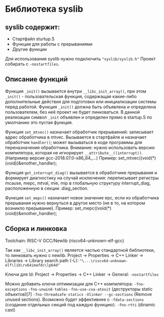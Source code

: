 # Библиотека syslib

## syslib содержит:
* Стартфайл sturtup.S
* Функции для работы с прерываниями
* Другие функции

Для использования syslib нужно подключить `"syslib/syslib.h"`
Проект собирать с `-nostartfiles`.

## Описание функций

Функция `_init()` вызывается внутри `__libc_init_array()`, при этом `_init()` - пользовательская функция, содержащая какие-либо дополнительные действия для подготовки или инициализации системы перед работой. Функция `_init()` должна быть объявлена и определена пользователем, без неё проект не будет линковаться. В данной реализации символ `_init` объявлен и определен прямо в startup.S по умолчанию это пустая функция.

Функция `set_mtvec()` назначает обработчик прерываений: записывает адрес обработчика в mtvec. Вызывается в стартфайле и назначает обработчик `handler()`; может вызываться в коде программы для переназначения обработчика.
Внимание: нужно использовать версию компилятора, которая не игнорирует `__attribute__((interrupt))`. (Например версия gcc-2018.07.0-x86_64_...)
Пример:
    set_mtvec((void(*)(void))&enother_handler);

Функция `get_interrupt_diag()` вызывается в обработчике прерывания и формирует диагностику на случай исключения: переписывает регистры mcause, mepc, mtval, mie, mip в глобальную структуру interrupt_diag, расположенную в секции .diag_section. 

Функция `set_mepc()` назначает новое значение epc, если из обработчика прерывания нужно вернуться в другое место (не в то, на котором возникло прерывание).
Пример:
    set_mepc((void(*)(void))&enother_handler);


## Сборка и линковка

Toolchain: RISC-V GCC/Newlib (riscv64-unknown-elf-gcc)

Так как `__libc_init_array()` является частью стандартной библиотеки, то линковать нужно с newlib. Project -> Properties -> C++ Linker -> Libraries -> Library search path (-L):
			`"\...\riscv64-unknown-elf\lib\rv64imafdc\lp64d"`

Ключи для ld: Project -> Properties -> C++ Linker -> General:
			`-nostartfiles`

Можно добавить ключи оптимизации для C++ компилятора:
			`-fno-exceptions`
			`-fno-unwind-tables`
			`-fno-use-cxa-atexit` (деструкторы static объектов)[7]
			`-fno-threadsafe-statics`
			`-Xlinker --gc-sections` (Remove unused sections). Возможно будет эффективнее с `-fdata-sections` (создание отдельных секций под каждую функцию).
			`-fno-rtti` (dinamic cast)
